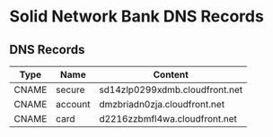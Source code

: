 # Solid Network Bank DNS Records

## DNS Records

| Type | Name | Content |
| --- | --- | --- |
| CNAME | secure | sd14zlp0299xdmb.cloudfront.net |
| CNAME | account | dmzbriadn0zja.cloudfront.net |
| CNAME | card | d2216zzbmfl4wa.cloudfront.net |


